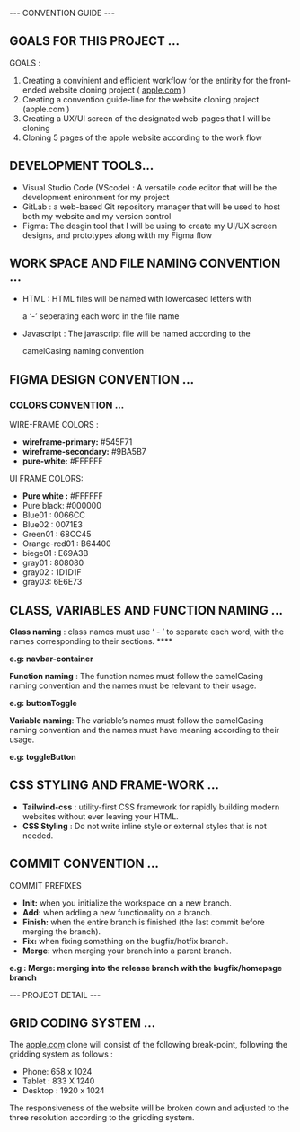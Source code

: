 
--- CONVENTION GUIDE ---
## GOALS FOR THIS PROJECT …

GOALS : 

1. Creating a convinient and efficient workflow for the entirity for the front-ended website cloning project ( [apple.com](http://apple.com) )
2. Creating a convention guide-line for the website cloning project (apple.com )
3. Creating a UX/UI screen of the designated web-pages that I will be cloning 
4. Cloning 5 pages of the apple website according to the work flow 

## DEVELOPMENT TOOLS…

- Visual Studio Code (VScode) : A versatile code editor that will be the development enironment for my project
- GitLab : a web-based Git repository manager that will be used to host both my website and my version control
- Figma: The desgin tool that I will be using to create my UI/UX screen designs, and prototypes along witth my Figma flow

## WORK SPACE AND FILE NAMING CONVENTION …

- HTML : HTML files will be named with lowercased letters with
    
     a ‘-’ seperating each word in the file name 
    
- Javascript : The javascript file will be named according to the
    
    camelCasing naming convention 
    

## FIGMA DESIGN CONVENTION …

### COLORS CONVENTION …

WIRE-FRAME COLORS : 

- **wireframe-primary:** #545F71
- **wireframe-secondary:** #9BA5B7
- **pure-white:** #FFFFFF

UI FRAME COLORS: 

- **Pure white :** #FFFFFF
- Pure black: #000000
- Blue01 : 0066CC
- Blue02 : 0071E3
- Green01 : 68CC45
- Orange-red01 : B64400
- biege01 : E69A3B
- gray01 : 808080
- gray02 : 1D1D1F
- gray03: 6E6E73

## CLASS, VARIABLES AND FUNCTION NAMING …

**Class naming** : class names must use ‘ - ’ to separate each word, with the names corresponding to their sections. ****

**e.g: navbar-container**

**Function naming** : The function names must follow the camelCasing naming convention and the names must be relevant to their usage. 

**e.g: buttonToggle**

**Variable naming**: The variable’s names must follow the camelCasing naming convention and the names must have meaning according to their usage.

 **e.g: toggleButton**

## CSS STYLING AND FRAME-WORK …

- **Tailwind-css** :  utility-first CSS framework for rapidly building modern websites without ever leaving your HTML.
- **CSS Styling** :  Do not write inline style or external styles that is not needed.

## 

## COMMIT CONVENTION …

COMMIT PREFIXES

- **Init:** when you initialize the workspace on a new branch.
- **Add:** when adding a new functionality on a branch.
- **Finish:** when the entire branch is finished (the last commit before merging the branch).
- **Fix:** when fixing something on the bugfix/hotfix branch.
- **Merge:** when merging your branch into a parent branch.

**e.g : Merge: merging into the release branch with the bugfix/homepage branch**

--- PROJECT DETAIL --- 
## GRID CODING SYSTEM …

The [apple.com](http://apple.com) clone will consist of the following break-point, following the gridding system as follows : 

- Phone: 658 x 1024
- Tablet : 833 X 1240
- Desktop : 1920 x 1024

The responsiveness of the website will be broken down and adjusted to the three resolution according to the gridding system.

